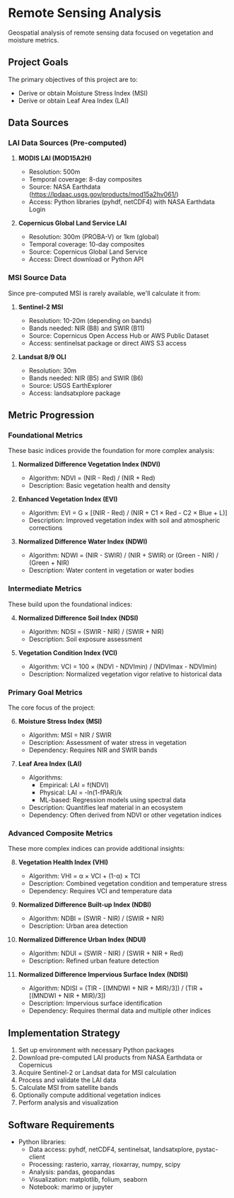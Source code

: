 # Remote Sensing Analysis

Geospatial analysis of remote sensing data focused on vegetation and moisture metrics.

## Project Goals

The primary objectives of this project are to:
- Derive or obtain Moisture Stress Index (MSI)
- Derive or obtain Leaf Area Index (LAI)

## Data Sources

### LAI Data Sources (Pre-computed)

1. **MODIS LAI (MOD15A2H)**
   - Resolution: 500m
   - Temporal coverage: 8-day composites
   - Source: NASA Earthdata (https://lpdaac.usgs.gov/products/mod15a2hv061/)
   - Access: Python libraries (pyhdf, netCDF4) with NASA Earthdata Login

2. **Copernicus Global Land Service LAI**
   - Resolution: 300m (PROBA-V) or 1km (global)
   - Temporal coverage: 10-day composites
   - Source: Copernicus Global Land Service
   - Access: Direct download or Python API

### MSI Source Data

Since pre-computed MSI is rarely available, we'll calculate it from:

1. **Sentinel-2 MSI**
   - Resolution: 10-20m (depending on bands)
   - Bands needed: NIR (B8) and SWIR (B11)
   - Source: Copernicus Open Access Hub or AWS Public Dataset
   - Access: sentinelsat package or direct AWS S3 access

2. **Landsat 8/9 OLI**
   - Resolution: 30m
   - Bands needed: NIR (B5) and SWIR (B6)
   - Source: USGS EarthExplorer
   - Access: landsatxplore package

## Metric Progression

### Foundational Metrics

These basic indices provide the foundation for more complex analysis:

1. **Normalized Difference Vegetation Index (NDVI)**
   - Algorithm: NDVI = (NIR - Red) / (NIR + Red)
   - Description: Basic vegetation health and density

2. **Enhanced Vegetation Index (EVI)**
   - Algorithm: EVI = G × [(NIR - Red) / (NIR + C1 × Red - C2 × Blue + L)]
   - Description: Improved vegetation index with soil and atmospheric corrections

3. **Normalized Difference Water Index (NDWI)**
   - Algorithm: NDWI = (NIR - SWIR) / (NIR + SWIR) or (Green - NIR) / (Green + NIR)
   - Description: Water content in vegetation or water bodies

### Intermediate Metrics

These build upon the foundational indices:

4. **Normalized Difference Soil Index (NDSI)**
   - Algorithm: NDSI = (SWIR - NIR) / (SWIR + NIR)
   - Description: Soil exposure assessment

5. **Vegetation Condition Index (VCI)**
   - Algorithm: VCI = 100 × (NDVI - NDVImin) / (NDVImax - NDVImin)
   - Description: Normalized vegetation vigor relative to historical data

### Primary Goal Metrics

The core focus of the project:

6. **Moisture Stress Index (MSI)**
   - Algorithm: MSI = NIR / SWIR
   - Description: Assessment of water stress in vegetation
   - Dependency: Requires NIR and SWIR bands

7. **Leaf Area Index (LAI)**
   - Algorithms:
     - Empirical: LAI = f(NDVI)
     - Physical: LAI = -ln(1-fPAR)/k
     - ML-based: Regression models using spectral data
   - Description: Quantifies leaf material in an ecosystem
   - Dependency: Often derived from NDVI or other vegetation indices

### Advanced Composite Metrics

These more complex indices can provide additional insights:

8. **Vegetation Health Index (VHI)**
   - Algorithm: VHI = α × VCI + (1-α) × TCI
   - Description: Combined vegetation condition and temperature stress
   - Dependency: Requires VCI and temperature data

9. **Normalized Difference Built-up Index (NDBI)**
   - Algorithm: NDBI = (SWIR - NIR) / (SWIR + NIR)
   - Description: Urban area detection

10. **Normalized Difference Urban Index (NDUI)**
    - Algorithm: NDUI = (SWIR - NIR) / (SWIR + NIR + Red)
    - Description: Refined urban feature detection

11. **Normalized Difference Impervious Surface Index (NDISI)**
    - Algorithm: NDISI = (TIR - [(MNDWI + NIR + MIR)/3]) / (TIR + [(MNDWI + NIR + MIR)/3])
    - Description: Impervious surface identification
    - Dependency: Requires thermal data and multiple other indices

## Implementation Strategy

1. Set up environment with necessary Python packages
2. Download pre-computed LAI products from NASA Earthdata or Copernicus
3. Acquire Sentinel-2 or Landsat data for MSI calculation
4. Process and validate the LAI data
5. Calculate MSI from satellite bands
6. Optionally compute additional vegetation indices
7. Perform analysis and visualization

## Software Requirements

- Python libraries:
  - Data access: pyhdf, netCDF4, sentinelsat, landsatxplore, pystac-client
  - Processing: rasterio, xarray, rioxarray, numpy, scipy
  - Analysis: pandas, geopandas
  - Visualization: matplotlib, folium, seaborn
  - Notebook: marimo or jupyter
